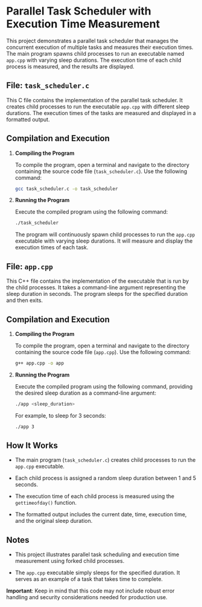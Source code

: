 # Parallel Task Scheduler with Execution Time Measurement

This project demonstrates a parallel task scheduler that manages the concurrent execution of multiple tasks and measures their execution times. The main program spawns child processes to run an executable named `app.cpp` with varying sleep durations. The execution time of each child process is measured, and the results are displayed.

## File: `task_scheduler.c`

This C file contains the implementation of the parallel task scheduler. It creates child processes to run the executable `app.cpp` with different sleep durations. The execution times of the tasks are measured and displayed in a formatted output.

## Compilation and Execution

1. **Compiling the Program**

    To compile the program, open a terminal and navigate to the directory containing the source code file (`task_scheduler.c`). Use the following command:

    ```bash
    gcc task_scheduler.c -o task_scheduler
    ```

2. **Running the Program**

    Execute the compiled program using the following command:

    ```bash
    ./task_scheduler
    ```

    The program will continuously spawn child processes to run the `app.cpp` executable with varying sleep durations. It will measure and display the execution times of each task.

## File: `app.cpp`

This C++ file contains the implementation of the executable that is run by the child processes. It takes a command-line argument representing the sleep duration in seconds. The program sleeps for the specified duration and then exits.

## Compilation and Execution

1. **Compiling the Program**

    To compile the program, open a terminal and navigate to the directory containing the source code file (`app.cpp`). Use the following command:

    ```bash
    g++ app.cpp -o app
    ```

2. **Running the Program**

    Execute the compiled program using the following command, providing the desired sleep duration as a command-line argument:

    ```bash
    ./app <sleep_duration>
    ```

    For example, to sleep for 3 seconds:

    ```bash
    ./app 3
    ```

## How It Works

- The main program (`task_scheduler.c`) creates child processes to run the `app.cpp` executable.

- Each child process is assigned a random sleep duration between 1 and 5 seconds.

- The execution time of each child process is measured using the `gettimeofday()` function.

- The formatted output includes the current date, time, execution time, and the original sleep duration.

## Notes

- This project illustrates parallel task scheduling and execution time measurement using forked child processes.

- The `app.cpp` executable simply sleeps for the specified duration. It serves as an example of a task that takes time to complete.

**Important**: Keep in mind that this code may not include robust error handling and security considerations needed for production use.
